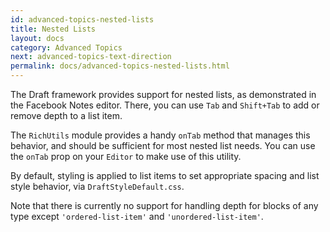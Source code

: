 ```yaml
---
id: advanced-topics-nested-lists
title: Nested Lists
layout: docs
category: Advanced Topics
next: advanced-topics-text-direction
permalink: docs/advanced-topics-nested-lists.html
---
```


The Draft framework provides support for nested lists, as demonstrated in the
Facebook Notes editor. There, you can use `Tab` and `Shift+Tab` to add or remove
depth to a list item.

The `RichUtils` module provides a handy `onTab` method that manages this
behavior, and should be sufficient for most nested list needs. You can use
the `onTab` prop on your `Editor` to make use of this utility.

By default, styling is applied to list items to set appropriate spacing and
list style behavior, via `DraftStyleDefault.css`.

Note that there is currently no support for handling depth for blocks of any type
except `'ordered-list-item'` and `'unordered-list-item'`.
